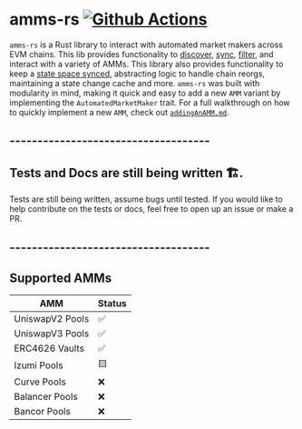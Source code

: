 # amms-rs [![Github Actions][gha-badge]][gha]
[gha]: https://github.com/darkforestry/amms-rs/actions
[gha-badge]: https://github.com/darkforestry/amms-rs/actions/workflows/ci.yml/badge.svg

`amms-rs` is a Rust library to interact with automated market makers across EVM chains. This lib provides functionality to [discover](https://github.com/darkforestry/amms-rs/blob/main/examples/discover-factories.rs), [sync](https://github.com/darkforestry/amms-rs/blob/main/examples/sync-amms.rs), [filter](https://github.com/darkforestry/amms-rs/blob/main/examples/filter-value.rs), and interact with a variety of AMMs. This library also provides functionality to keep a [state space synced](https://github.com/darkforestry/amms-rs/blob/main/examples/state-space.rs), abstracting logic to handle chain reorgs, maintaining a state change cache and more. `amms-rs` was built with modularity in mind, making it quick and easy to add a new `AMM` variant by implementing the `AutomatedMarketMaker` trait. For a full walkthrough on how to quickly implement a new `AMM`, check out [`addingAnAMM.md`](https://github.com/darkforestry/amms-rs/blob/main/docs/addingAnAMM.md).


## ------------------------------------
## Tests and Docs are still being written 🏗️.
Tests are still being written, assume bugs until tested. If you would like to help contribute on the tests or docs, feel free to open up an issue or make a PR.
## ------------------------------------





## Supported AMMs

| AMM | Status |
|----------|------|
| UniswapV2 Pools | ✅||
| UniswapV3 Pools | ✅||
| ERC4626 Vaults | ✅||
| Izumi Pools | 🟨||
| Curve Pools | ❌||
| Balancer Pools | ❌||
| Bancor Pools | ❌||




